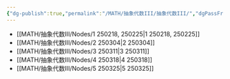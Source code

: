```yaml
---
{"dg-publish":true,"permalink":"/MATH/抽象代数III/抽象代数III/","dgPassFrontmatter":true}
---
```



- [[MATH/抽象代数III/Nodes/1 250218, 250225\|1 250218, 250225]]
- [[MATH/抽象代数III/Nodes/2 250304\|2 250304]]
- [[MATH/抽象代数III/Nodes/3 250311\|3 250311]]
- [[MATH/抽象代数III/Nodes/4 250318\|4 250318]]
- [[MATH/抽象代数III/Nodes/5 250325\|5 250325]]